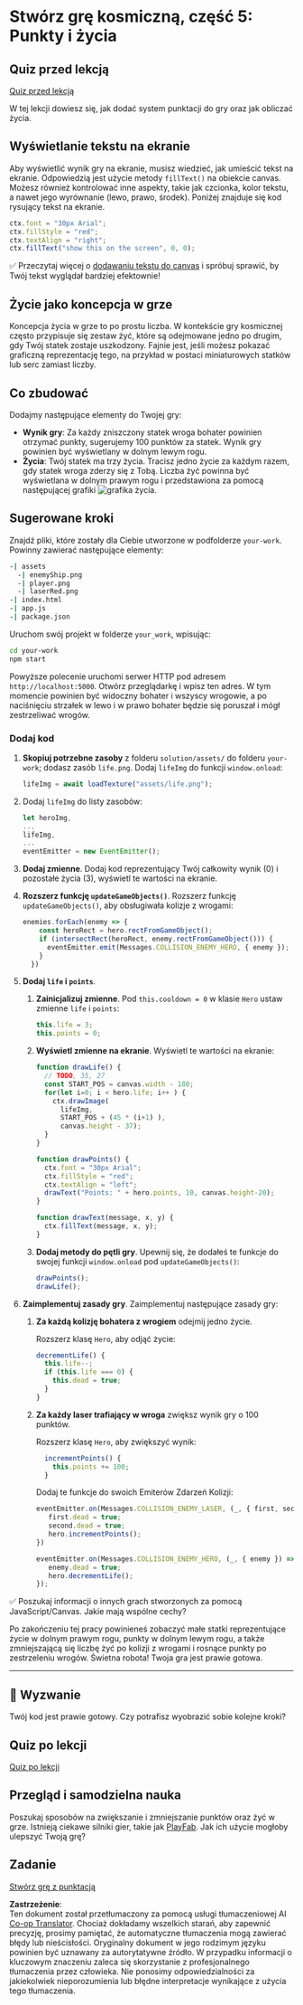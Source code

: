 <!--
CO_OP_TRANSLATOR_METADATA:
{
  "original_hash": "4e8250db84b027c9ff816b4e4c093457",
  "translation_date": "2025-08-24T12:27:58+00:00",
  "source_file": "6-space-game/5-keeping-score/README.md",
  "language_code": "pl"
}
-->
# Stwórz grę kosmiczną, część 5: Punkty i życia

## Quiz przed lekcją

[Quiz przed lekcją](https://ff-quizzes.netlify.app/web/quiz/37)

W tej lekcji dowiesz się, jak dodać system punktacji do gry oraz jak obliczać życia.

## Wyświetlanie tekstu na ekranie

Aby wyświetlić wynik gry na ekranie, musisz wiedzieć, jak umieścić tekst na ekranie. Odpowiedzią jest użycie metody `fillText()` na obiekcie canvas. Możesz również kontrolować inne aspekty, takie jak czcionka, kolor tekstu, a nawet jego wyrównanie (lewo, prawo, środek). Poniżej znajduje się kod rysujący tekst na ekranie.

```javascript
ctx.font = "30px Arial";
ctx.fillStyle = "red";
ctx.textAlign = "right";
ctx.fillText("show this on the screen", 0, 0);
```

✅ Przeczytaj więcej o [dodawaniu tekstu do canvas](https://developer.mozilla.org/docs/Web/API/Canvas_API/Tutorial/Drawing_text) i spróbuj sprawić, by Twój tekst wyglądał bardziej efektownie!

## Życie jako koncepcja w grze

Koncepcja życia w grze to po prostu liczba. W kontekście gry kosmicznej często przypisuje się zestaw żyć, które są odejmowane jedno po drugim, gdy Twój statek zostaje uszkodzony. Fajnie jest, jeśli możesz pokazać graficzną reprezentację tego, na przykład w postaci miniaturowych statków lub serc zamiast liczby.

## Co zbudować

Dodajmy następujące elementy do Twojej gry:

- **Wynik gry**: Za każdy zniszczony statek wroga bohater powinien otrzymać punkty, sugerujemy 100 punktów za statek. Wynik gry powinien być wyświetlany w dolnym lewym rogu.
- **Życia**: Twój statek ma trzy życia. Tracisz jedno życie za każdym razem, gdy statek wroga zderzy się z Tobą. Liczba żyć powinna być wyświetlana w dolnym prawym rogu i przedstawiona za pomocą następującej grafiki ![grafika życia](../../../../6-space-game/5-keeping-score/solution/assets/life.png).

## Sugerowane kroki

Znajdź pliki, które zostały dla Ciebie utworzone w podfolderze `your-work`. Powinny zawierać następujące elementy:

```bash
-| assets
  -| enemyShip.png
  -| player.png
  -| laserRed.png
-| index.html
-| app.js
-| package.json
```

Uruchom swój projekt w folderze `your_work`, wpisując:

```bash
cd your-work
npm start
```

Powyższe polecenie uruchomi serwer HTTP pod adresem `http://localhost:5000`. Otwórz przeglądarkę i wpisz ten adres. W tym momencie powinien być widoczny bohater i wszyscy wrogowie, a po naciśnięciu strzałek w lewo i w prawo bohater będzie się poruszał i mógł zestrzeliwać wrogów.

### Dodaj kod

1. **Skopiuj potrzebne zasoby** z folderu `solution/assets/` do folderu `your-work`; dodasz zasób `life.png`. Dodaj `lifeImg` do funkcji `window.onload`:

    ```javascript
    lifeImg = await loadTexture("assets/life.png");
    ```

1. Dodaj `lifeImg` do listy zasobów:

    ```javascript
    let heroImg,
    ...
    lifeImg,
    ...
    eventEmitter = new EventEmitter();
    ```
  
2. **Dodaj zmienne**. Dodaj kod reprezentujący Twój całkowity wynik (0) i pozostałe życia (3), wyświetl te wartości na ekranie.

3. **Rozszerz funkcję `updateGameObjects()`**. Rozszerz funkcję `updateGameObjects()`, aby obsługiwała kolizje z wrogami:

    ```javascript
    enemies.forEach(enemy => {
        const heroRect = hero.rectFromGameObject();
        if (intersectRect(heroRect, enemy.rectFromGameObject())) {
          eventEmitter.emit(Messages.COLLISION_ENEMY_HERO, { enemy });
        }
      })
    ```

4. **Dodaj `life` i `points`**. 
   1. **Zainicjalizuj zmienne**. Pod `this.cooldown = 0` w klasie `Hero` ustaw zmienne `life` i `points`:

        ```javascript
        this.life = 3;
        this.points = 0;
        ```

   1. **Wyświetl zmienne na ekranie**. Wyświetl te wartości na ekranie:

        ```javascript
        function drawLife() {
          // TODO, 35, 27
          const START_POS = canvas.width - 180;
          for(let i=0; i < hero.life; i++ ) {
            ctx.drawImage(
              lifeImg, 
              START_POS + (45 * (i+1) ), 
              canvas.height - 37);
          }
        }
        
        function drawPoints() {
          ctx.font = "30px Arial";
          ctx.fillStyle = "red";
          ctx.textAlign = "left";
          drawText("Points: " + hero.points, 10, canvas.height-20);
        }
        
        function drawText(message, x, y) {
          ctx.fillText(message, x, y);
        }

        ```

   1. **Dodaj metody do pętli gry**. Upewnij się, że dodałeś te funkcje do swojej funkcji `window.onload` pod `updateGameObjects()`:

        ```javascript
        drawPoints();
        drawLife();
        ```

1. **Zaimplementuj zasady gry**. Zaimplementuj następujące zasady gry:

   1. **Za każdą kolizję bohatera z wrogiem** odejmij jedno życie.
   
      Rozszerz klasę `Hero`, aby odjąć życie:

        ```javascript
        decrementLife() {
          this.life--;
          if (this.life === 0) {
            this.dead = true;
          }
        }
        ```

   2. **Za każdy laser trafiający w wroga** zwiększ wynik gry o 100 punktów.

      Rozszerz klasę `Hero`, aby zwiększyć wynik:
    
        ```javascript
          incrementPoints() {
            this.points += 100;
          }
        ```

        Dodaj te funkcje do swoich Emiterów Zdarzeń Kolizji:

        ```javascript
        eventEmitter.on(Messages.COLLISION_ENEMY_LASER, (_, { first, second }) => {
           first.dead = true;
           second.dead = true;
           hero.incrementPoints();
        })

        eventEmitter.on(Messages.COLLISION_ENEMY_HERO, (_, { enemy }) => {
           enemy.dead = true;
           hero.decrementLife();
        });
        ```

✅ Poszukaj informacji o innych grach stworzonych za pomocą JavaScript/Canvas. Jakie mają wspólne cechy?

Po zakończeniu tej pracy powinieneś zobaczyć małe statki reprezentujące życie w dolnym prawym rogu, punkty w dolnym lewym rogu, a także zmniejszającą się liczbę żyć po kolizji z wrogami i rosnące punkty po zestrzeleniu wrogów. Świetna robota! Twoja gra jest prawie gotowa.

---

## 🚀 Wyzwanie

Twój kod jest prawie gotowy. Czy potrafisz wyobrazić sobie kolejne kroki?

## Quiz po lekcji

[Quiz po lekcji](https://ff-quizzes.netlify.app/web/quiz/38)

## Przegląd i samodzielna nauka

Poszukaj sposobów na zwiększanie i zmniejszanie punktów oraz żyć w grze. Istnieją ciekawe silniki gier, takie jak [PlayFab](https://playfab.com). Jak ich użycie mogłoby ulepszyć Twoją grę?

## Zadanie

[Stwórz grę z punktacją](assignment.md)

**Zastrzeżenie**:  
Ten dokument został przetłumaczony za pomocą usługi tłumaczeniowej AI [Co-op Translator](https://github.com/Azure/co-op-translator). Chociaż dokładamy wszelkich starań, aby zapewnić precyzję, prosimy pamiętać, że automatyczne tłumaczenia mogą zawierać błędy lub nieścisłości. Oryginalny dokument w jego rodzimym języku powinien być uznawany za autorytatywne źródło. W przypadku informacji o kluczowym znaczeniu zaleca się skorzystanie z profesjonalnego tłumaczenia przez człowieka. Nie ponosimy odpowiedzialności za jakiekolwiek nieporozumienia lub błędne interpretacje wynikające z użycia tego tłumaczenia.